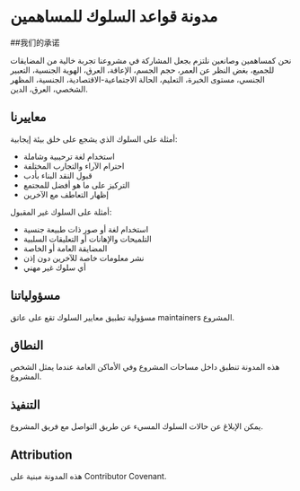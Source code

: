 # مدونة قواعد السلوك للمساهمين

##我们的承诺

نحن كمساهمين وصانعين نلتزم بجعل المشاركة في مشروعنا تجربة خالية من المضايقات للجميع، بغض النظر عن العمر، حجم الجسم، الإعاقة، العرق، الهوية الجنسية، التعبير الجنسي، مستوى الخبرة، التعليم، الحالة الاجتماعية-الاقتصادية، الجنسية، المظهر الشخصي، العرق، الدين.

## معاييرنا

أمثلة على السلوك الذي يشجع على خلق بيئة إيجابية:

*   استخدام لغة ترحيبية وشاملة
*   احترام الآراء والتجارب المختلفة
*   قبول النقد البناء بأدب
*   التركيز على ما هو أفضل للمجتمع
*   إظهار التعاطف مع الآخرين

أمثلة على السلوك غير المقبول:

*   استخدام لغة أو صور ذات طبيعة جنسية
*   التلميحات والإهانات أو التعليقات السلبية
*   المضايقة العامة أو الخاصة
*   نشر معلومات خاصة للآخرين دون إذن
*   أي سلوك غير مهني

## مسؤولياتنا

مسؤولية تطبيق معايير السلوك تقع على عاتق maintainers المشروع.

## النطاق

هذه المدونة تنطبق داخل مساحات المشروع وفي الأماكن العامة عندما يمثل الشخص المشروع.

## التنفيذ

يمكن الإبلاغ عن حالات السلوك المسيء عن طريق التواصل مع فريق المشروع.

## Attribution

هذه المدونة مبنية على Contributor Covenant.
